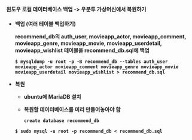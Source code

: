 <h4>윈도우 로컬 데이터베이스 백업 -> 우분투 가상머신에서 복원하기<h4>

- 백업 (여러 테이블 백업하기)

  recommend_db의 auth_user, movieapp_actor, movieapp_comment, movieapp_genre, movieapp_movie, movieapp_userdetail, movieapp_wishlist 테이블을 recommend_db.sql에 백업
  
  ```
  $ mysqldump -u root -p -B recommend_db --tables auth_user movieapp_actor movieapp_comment movieapp_genre movieapp_movie movieapp_userdetail movieapp_wishlist > recommend_db.sql
  ```
  
- 복원

  - ubuntu에 MariaDB 설치

  - 복원할 데이터베이스를 미리 만들어놓아야 함

    `create database recommend_db`

  ```
  $ sudo mysql -u root -p recommend_db < recommend_db.sql
  ```

  

